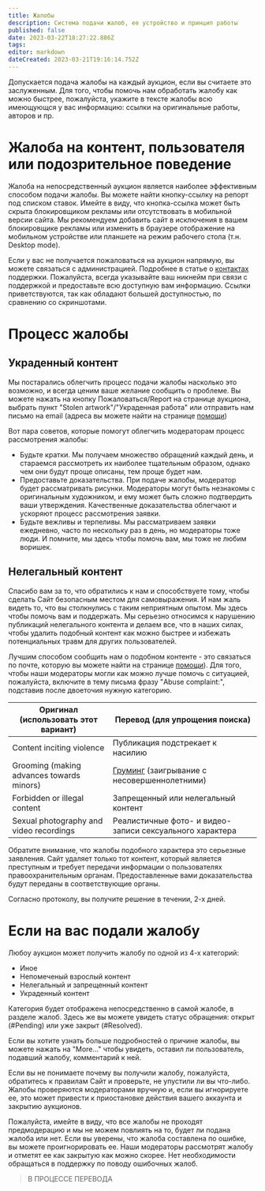 ```yaml
---
title: Жалобы
description: Система подачи жалоб, ее устройство и принцип работы
published: false
date: 2023-03-22T18:27:22.886Z
tags: 
editor: markdown
dateCreated: 2023-03-21T19:16:14.752Z
---
```


Допускается подача жалобы на каждый аукцион, если вы считаете это заслуженным.
Для того, чтобы помочь нам обработать жалобу как можно быстрее, пожалуйста, укажите в тексте жалобы всю имеющующся у вас информацию: ссылки на оригинальные работы, авторов и пр.

# Жалоба на контент, пользователя или подозрительное поведение

Жалоба на непосредственный аукцион является наиболее эффективным способом подачи жалобы. Вы можете найти кнопку-ссылку на репорт под списком ставок. Имейте в виду, что кнопка-ссылка может быть скрыта блокировщиком рекламы или отсутствовать в мобильной версии сайта. Мы рекомендуем добавить сайт в исключения в вашем блокировщике рекламы или изменить в браузере отображение на мобильном устройстве или планшете на режим рабочего стола (т.н. Desktop mode).

Если у вас не получается пожаловаться на аукцион напрямую, вы можете связаться с администрацией. Подробнее в статье о [контактах](/ru/contact) поддержки. Пожалуйста, всегда указывайте ваш никнейм при связи с поддержкой и предоставьте всю доступную вам информацию. Ссылки приветствуются, так как обладают большей доступностью, по сравнению со скриншотами.

# Процесс жалобы
## Украденный контент

Мы постарались облегчить процесс подачи жалобы насколько это возможно, и всегда ценим ваше желание сообщить о проблеме. Вы можете нажать на кнопку Пожаловаться/Report на странице аукциона, выбрать пункт "Stolen artwork"/"Украденная работа" или отправить нам письмо на email (адреса вы можете найти на странице [помощи](/ru/help))

Вот пара советов, которые помогут облегчить модераторам процесс рассмотрения жалобы:
* Будьте кратки. Мы получаем множество обращений каждый день, и стараемся рассмотреть их наиболее тщательным образом, однако чем они будут проще описаны, тем проще будет нам.
* Предоставьте доказательства. При подаче жалобы, модератор будет рассматривать рисунки. Модераторы могут быть незнакомы с оригинальным художником, и ему может быть сложно подтвердить ваши утверждения. Качественные доказательства облегчают и ускоряют процесс рассмотрения заявки.
* Будьте вежливы и терпеливы. Мы рассматриваем заявки ежедневно, часто по нескольку раз в день, но модераторы тоже люди. И помните, мы здесь чтобы помочь вам, мы тоже не любим воришек.

## Нелегальный контент

Спасибо вам за то, что обратились к нам и способствуете тому, чтобы сделать Сайт безопасным местом для самовыражения. И нам жаль видеть то, что вы столкнулись с таким неприятным опытом. Мы здесь чтобы помочь вам и поддержать. Мы серьезно относимся к нарушению публикаций нелегального контента и делаем все, что в наших силах, чтобы удалить подобный контент как можно быстрее и избежать потенциальных травм для других пользователей.

Лучшим способом сообщить нам о подобном контенте - это связаться по почте, которую вы можете найти на странице [помощи](/ru/help)). Для того, чтобы наши модераторы могли как можно лучше помочь с ситуацией, пожалуйста, включите в тему письма фразу "Abuse complaint:", подставив после двоеточия нужную категорию.

|Оригинал (использовать этот вариант)|Перевод (для упрощения поиска)|
|---|---|
|Content inciting violence|Публикация подстрекает к насилию| 
|Grooming (making advances towards minors)|[Груминг](https://ru.wikipedia.org/wiki/Груминг_детей) (заигрывание с несовершеннолетними)|
|Forbidden or illegal content|Запрещенный или нелегальный контент|
|Sexual photography and video recordings|Реалистичные фото- и видео- записи сексуального характера|

Обратите внимание, что жалобы подобного характера это серьезные заявления. Сайт удаляет только тот контент, который является преступным и требует передачи информации о пользователях правоохранительным органам. Предоставленные вами доказательства будут переданы в соответствующие органы.

Согласно протоколу, вы получите решение в течении, 2-х дней.

# Если на вас подали жалобу

Любоу аукцион может получить жалобу по одной из 4-х категорий:
* Иное
* Непомеченый взрослый контент
* Нелегальный и запрещенный контент
* Украденный контент

Категория будет отображена непосредственно в самой жалобе, в разделе жалоб. Здесь же вы можете увидеть статус обращения: открыт (#Pending) или уже закрыт (#Resolved).

Если вы хотите узнать больше подробностей о причине жалобы, вы можете нажать на "More..." чтобы увидеть, оставил ли пользователь, подавший жалобу, комментарий к ней.

Если вы не понимаете почему вы получили жалобу, пожалуйста, обратитесь к правилам Сайт и проверьте, не упустили ли вы что-либо. Жалобы проверяются модераторами вручную и, если вы игнорируете ее, это может привести к приостановке действия вашего аккаунта и закрытию аукционов.

Пожалуйста, имейте в виду, что все жалобы не проходят предмодерацию и мы не можем повлиять на то, будет ли подана жалоба или нет. Если вы уверены, что жалоба составлена по ошибке, вы можете проигнорировать ее. Наши модераторы рассмотрят жалобу и отметят ее как закрытую как можно скорее. Нет необходимости обращаться в поддержку по поводу ошибочных жалоб.




> В ПРОЦЕССЕ ПЕРЕВОДА

 